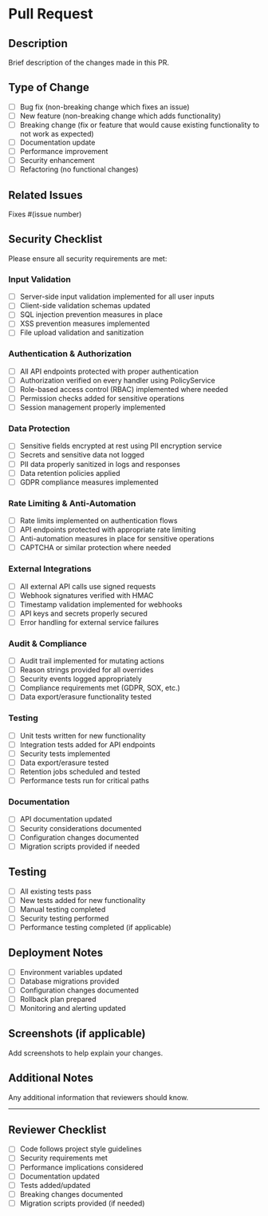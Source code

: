 # Pull Request

## Description
Brief description of the changes made in this PR.

## Type of Change
- [ ] Bug fix (non-breaking change which fixes an issue)
- [ ] New feature (non-breaking change which adds functionality)
- [ ] Breaking change (fix or feature that would cause existing functionality to not work as expected)
- [ ] Documentation update
- [ ] Performance improvement
- [ ] Security enhancement
- [ ] Refactoring (no functional changes)

## Related Issues
Fixes #(issue number)

## Security Checklist
Please ensure all security requirements are met:

### Input Validation
- [ ] Server-side input validation implemented for all user inputs
- [ ] Client-side validation schemas updated
- [ ] SQL injection prevention measures in place
- [ ] XSS prevention measures implemented
- [ ] File upload validation and sanitization

### Authentication & Authorization
- [ ] All API endpoints protected with proper authentication
- [ ] Authorization verified on every handler using PolicyService
- [ ] Role-based access control (RBAC) implemented where needed
- [ ] Permission checks added for sensitive operations
- [ ] Session management properly implemented

### Data Protection
- [ ] Sensitive fields encrypted at rest using PII encryption service
- [ ] Secrets and sensitive data not logged
- [ ] PII data properly sanitized in logs and responses
- [ ] Data retention policies applied
- [ ] GDPR compliance measures implemented

### Rate Limiting & Anti-Automation
- [ ] Rate limits implemented on authentication flows
- [ ] API endpoints protected with appropriate rate limiting
- [ ] Anti-automation measures in place for sensitive operations
- [ ] CAPTCHA or similar protection where needed

### External Integrations
- [ ] All external API calls use signed requests
- [ ] Webhook signatures verified with HMAC
- [ ] Timestamp validation implemented for webhooks
- [ ] API keys and secrets properly secured
- [ ] Error handling for external service failures

### Audit & Compliance
- [ ] Audit trail implemented for mutating actions
- [ ] Reason strings provided for all overrides
- [ ] Security events logged appropriately
- [ ] Compliance requirements met (GDPR, SOX, etc.)
- [ ] Data export/erasure functionality tested

### Testing
- [ ] Unit tests written for new functionality
- [ ] Integration tests added for API endpoints
- [ ] Security tests implemented
- [ ] Data export/erasure tested
- [ ] Retention jobs scheduled and tested
- [ ] Performance tests run for critical paths

### Documentation
- [ ] API documentation updated
- [ ] Security considerations documented
- [ ] Configuration changes documented
- [ ] Migration scripts provided if needed

## Testing
- [ ] All existing tests pass
- [ ] New tests added for new functionality
- [ ] Manual testing completed
- [ ] Security testing performed
- [ ] Performance testing completed (if applicable)

## Deployment Notes
- [ ] Environment variables updated
- [ ] Database migrations provided
- [ ] Configuration changes documented
- [ ] Rollback plan prepared
- [ ] Monitoring and alerting updated

## Screenshots (if applicable)
Add screenshots to help explain your changes.

## Additional Notes
Any additional information that reviewers should know.

---

## Reviewer Checklist
- [ ] Code follows project style guidelines
- [ ] Security requirements met
- [ ] Performance implications considered
- [ ] Documentation updated
- [ ] Tests added/updated
- [ ] Breaking changes documented
- [ ] Migration scripts provided (if needed)
